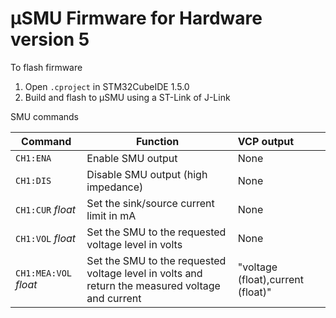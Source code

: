 # μSMU Firmware for Hardware version 5

To flash firmware

1. Open `.cproject` in STM32CubeIDE 1.5.0
2. Build and flash to μSMU using a ST-Link of J-Link



SMU commands

| Command               | Function                                                     | VCP output                        |
| --------------------- | ------------------------------------------------------------ | :-------------------------------- |
| `CH1:ENA`             | Enable SMU output                                            | None                              |
| `CH1:DIS`             | Disable SMU output (high impedance)                          | None                              |
| `CH1:CUR` *float*     | Set the sink/source current limit in mA                      | None                              |
| `CH1:VOL` *float*     | Set the SMU to the requested voltage level in volts          | None                              |
| `CH1:MEA:VOL` *float* | Set the SMU to the requested voltage level in volts and return the measured voltage and current | "voltage (float),current (float)" |

